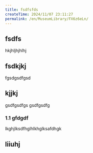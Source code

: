 ```yaml
---
title: fsdfsfds
createTime: 2024/11/07 23:11:27
permalink: /en/MuseumLibrary/FX6z6eLn/
---
```


## fsdfs
hkjhljhjhlhj
## fsdkjkj

fgsdgsdfgsd

## kjjkj

gsdfgsdfgs
gsdfgsdfg

### 1.1 gfdgdf


lkghjlksdfhglhlkhglksafdhgk

## liiuhj

